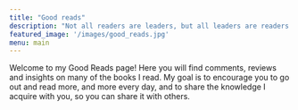 ```yaml
---
title: "Good reads"
description: "Not all readers are leaders, but all leaders are readers - Harry Truman"
featured_image: '/images/good_reads.jpg'
menu: main
---
```

Welcome to my Good Reads page! Here you will find comments, reviews and insights on many of the books I read. My goal is to encourage you to go out and read more, and more every day, and to share the knowledge I acquire with you, so you can share it with others.

